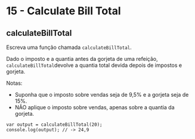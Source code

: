 # 15 - Calculate Bill Total

## calculateBillTotal

Escreva uma função chamada `calculateBillTotal`.

Dado o imposto e a quantia antes da gorjeta de uma refeição, `calculateBillTotal`devolve a quantia total devida depois de impostos e gorjeta.

Notas:

* Suponha que o imposto sobre vendas seja de 9,5% e a gorjeta seja de 15%.
* NÃO aplique o imposto sobre vendas, apenas sobre a quantia da gorjeta.

```text
var output = calculateBillTotal(20);
console.log(output); // -> 24,9
```

